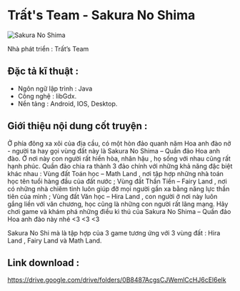 # Trất's Team - Sakura No Shima

![Sakura No Shima](https://i.imgur.com/10t9fWZ.jpg)

Nhà phát triển : Trất’s Team 
## Đặc tả kĩ thuật :
 - Ngôn ngữ lập trình : Java 
 - Công nghệ : libGdx.
 - Nền tảng : Android, IOS, Desktop.

## Giới thiệu nội dung cốt truyện :
Ở phía đông xa xôi của địa cầu, có một hòn đảo quanh năm Hoa anh đào nở - người ta hay gọi vùng đất này là Sakura No Shima – Quần đảo Hoa anh đào. Ở nơi này con người rất hiền hòa, nhân hậu , họ sống với nhau cũng rất hạnh phúc.
Quần đảo chia ra thành 3 đảo chính với những khả năng đặc biệt khác nhau : Vùng đất Toán học – Math Land , nơi tập hơp những nhà toán học tên tuổi hàng đầu của đất nước ; Vùng đất Thần Tiền – Fairy Land , nơi có những nhà chiêm tinh luôn giúp đỡ mọi người gần xa bằng năng lực thần tiên của mình ; Vùng đất Văn học – Hira Land , con người ở nơi này luôn gắng liền với văn chương, học cũng là những con người rất lãng mạng.
Hãy chơi game và khám phá những điều kì thú của Sakura No Shima – Quần đảo Hoa anh đào này nhé <3 <3 <3

Sakura No Shi mà là tập hợp của 3 game tương ứng với 3 vùng đất : Hira Land , Fairy Land và Math Land.

## Link download :
https://drive.google.com/drive/folders/0B8487AcgsCJWemlCcHJ6cEl6elk
